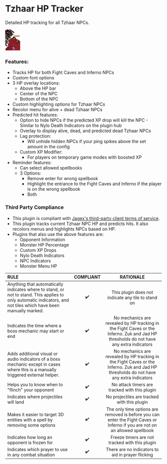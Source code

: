 # Tzhaar HP Tracker
Detailed HP tracking for all Tzhaar NPCs.

![image](icon.png)

### Features:
* Tracks HP for both Fight Caves and Inferno NPCs
* Custom font options
* 3 HP overlay locations:
  * Above the HP bar
  * Center of the NPC 
  * Bottom of the NPC
* Custom highlighting options for Tzhaar NPCs
* Recolor menu for alive + dead Tzhaar NPCs
* Predicted hit features:
  * Option to hide NPCs if the predicted XP drop will kill the NPC - Similar to Nylo Death Indicators on the plugin hub
  * Overlay to display alive, dead, and predicted dead Tzhaar NPCs
  * Lag protection:
    * Will unhide hidden NPCs if your ping spikes above the set amount in the config
  * Custom XP Modifier:
    * For players on temporary game modes with boosted XP
* Reminder features:
  * Can select allowed spellbooks
  * 3 Options:
    * Remove enter for wrong spellbook
    * Highlight the entrance to the Fight Caves and Inferno if the player is on the wrong spellbook
    * Both

### Third Party Compliance
* This plugin is compliant with [Jagex's third-party client terms of service](https://secure.runescape.com/m=news/third-party-client-guidelines?oldschool=1).
* This plugin tracks current Tzhaar NPC HP and predicts hits. It also recolors menus and highlights NPCs based on HP. 
* Plugins that also use the above features are: 
  * Opponent Information 
  * Monster HP Percentage 
  * Custom XP Drops 
  * Nylo Death Indicators
  * NPC Indicators
  * Monster Menu HP
  
| RULE | COMPLIANT | RATIONALE |
| :------ | :------: | :------: |
| Anything that automatically indicates where to stand, or not to stand. This applies to only automatic indicators, and not tiles which have been manually marked. |  ✔️ | This plugin does not indicate any tile to stand on |
| Indicates the time where a boss mechanic may start or end |  ✔️| No mechanics are revealed by HP tracking in the Fight Caves or the Inferno. Zuk and Jad HP thresholds do not have any extra indicators |
| Adds additional visual or audio indicators of a boss mechanic except in cases where this is a manually triggered external helper. |  ✔️| No mechanics are revealed by HP tracking in the Fight Caves or the Inferno. Zuk and Jad HP thresholds do not have any extra indicators |
| Helps you to know when to "flinch" your opponent |  ✔️| No attack timers are tracked with this plugin |
| Indicates where projectiles will land |  ✔️| No projectiles are tracked with this plugin |
| Makes it easier to target 3D entities with a spell by removing some options |  ✔️| The only time options are removed is before you can enter the Fight Caves or Inferno if you are not on an allowed spellbook |
| Indicates how long an opponent is frozen for |  ✔️| Freeze timers are not tracked with this plugin |
| Indicates which prayer to use in any combat situation |  ✔️| There are no indicators to aid in prayer flicking |